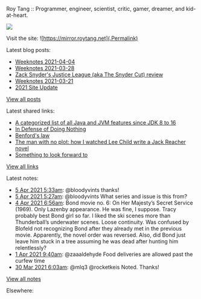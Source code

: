 Roy Tang :: Programmer, engineer, scientist, critic, gamer, dreamer, and kid-at-heart.

![](https://roytang.net/img/profile.jpg)

Visit the site: ![https://mirror.roytang.net](.Permalink)

Latest blog posts:
    

- [Weeknotes 2021-04-04](https://mirror.roytang.net/2021/04/weeknotes-2021-04-04/)
- [Weeknotes 2021-03-28](https://mirror.roytang.net/2021/03/weeknotes-2021-03-28/)
- [Zack Snyder&#39;s Justice League (aka The Snyder Cut) review](https://mirror.roytang.net/2021/03/zack-snyders-justice-league-aka-the-snyder-cut-review/)
- [Weeknotes 2021-03-21](https://mirror.roytang.net/2021/03/weeknotes-2021-03-21/)
- [2021 Site Update](https://mirror.roytang.net/2021/03/2021-site-update/)

[View all posts](https://mirror.roytang.net/blog)

Latest shared links:
    

- [A categorized list of all Java and JVM features since JDK 8 to 16](https://mirror.roytang.net/2021/04/a-categorized-list-of-all-java-and-jvm-features-since-jdk-8-to-16/)
- [In Defense of Doing Nothing](https://mirror.roytang.net/2021/04/in-defense-of-doing-nothing/)
- [Benford&#39;s law](https://mirror.roytang.net/2021/04/benfords-law/)
- [The man with no plot: how I watched Lee Child write a Jack Reacher novel](https://mirror.roytang.net/2021/03/the-man-with-no-plot-how-i-watched-lee-child-write-a-jack-reacher-novel/)
- [Something to look forward to](https://mirror.roytang.net/2021/03/something-to-look-forward-to/)

[View all links](https://mirror.roytang.net/links)

Latest notes:
    

- [5 Apr 2021 5:33am](https://mirror.roytang.net/2021/04/1378943968163950606/): @bloodyvints thanks!
- [5 Apr 2021 5:27am](https://mirror.roytang.net/2021/04/1378942372751417350/): @bloodyvints What series and issue is this from?
- [4 Apr 2021 6:56am](https://mirror.roytang.net/2021/04/1a1ab3ad610478ba3b672b0a89c26333/): Bond movie no. 6: On Her Majesty&rsquo;s Secret Service (1969). Only Lazenby appearance. He was fine, I suppose. Tracy probably best Bond girl so far. I liked the ski scenes more than Thunderball&rsquo;s underwater scenes.
 Loose continuity. Was confused by Blofeld not recognizing Bond after they already met in the previous movie. Apparently, the novel order was reversed. Also, did Bond just leave him stuck in a tree assuming he was dead after hunting him relentlessly?
- [1 Apr 2021 9:40am](https://mirror.roytang.net/2021/04/1377556584780361732/): @zaaaldehyde Food deliveries are allowed past the curfew time
- [30 Mar 2021 6:03am](https://mirror.roytang.net/2021/03/1376777097453072386/): @mlq3 @rocketkeis Noted. Thanks!

[View all notes](https://mirror.roytang.net/notes)

Elsewhere:
